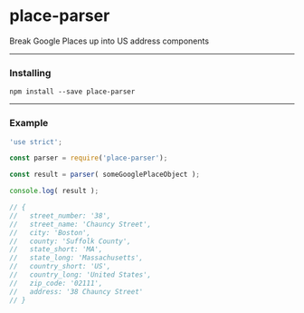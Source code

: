 # place-parser

Break Google Places up into US address components

---

### Installing

```
npm install --save place-parser
```

---

### Example

```js
'use strict';

const parser = require('place-parser');

const result = parser( someGooglePlaceObject );

console.log( result );

// {
//   street_number: '38',
//   street_name: 'Chauncy Street',
//   city: 'Boston',
//   county: 'Suffolk County',
//   state_short: 'MA',
//   state_long: 'Massachusetts',
//   country_short: 'US',
//   country_long: 'United States',
//   zip_code: '02111',
//   address: '38 Chauncy Street'
// }
```

